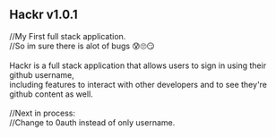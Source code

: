 ## Hackr v1.0.1
  //My First full stack application. <br>
  //So im sure there is alot of bugs 😰🙄😏 <br>
  <br>
  Hackr is a full stack application that allows users to sign in using their github username,<br>
  including features to interact with other developers and to see they're github content as well.<br>
  <br> 
  //Next in process:<br>
  //Change to 0auth instead of only username.<br>
  <br> 
  
